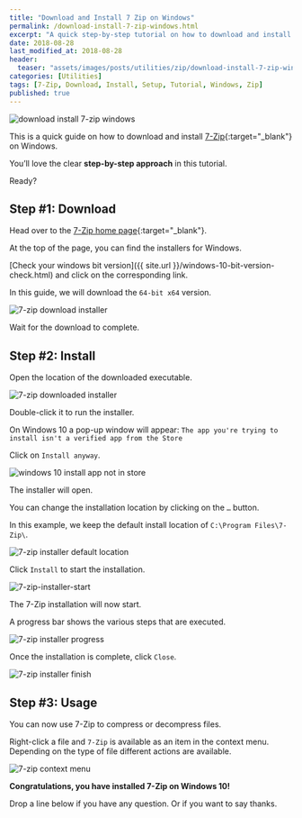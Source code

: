 ```yaml
---
title: "Download and Install 7 Zip on Windows"
permalink: /download-install-7-zip-windows.html
excerpt: "A quick step-by-step tutorial on how to download and install 7-Zip on Windows 10."
date: 2018-08-28
last_modified_at: 2018-08-28
header:
  teaser: "assets/images/posts/utilities/zip/download-install-7-zip-windows.png"
categories: [Utilities]
tags: [7-Zip, Download, Install, Setup, Tutorial, Windows, Zip]
published: true
---
```


<img src="{{ site.url }}/assets/images/posts/utilities/zip/download-install-7-zip-windows.png" alt="download install 7-zip windows" class="align-right title-image">

This is a quick guide on how to download and install [7-Zip](https://www.7-zip.org/){:target="_blank"} on Windows.

You’ll love the clear **step-by-step approach** in this tutorial.

Ready?

## Step #1: Download

Head over to the [7-Zip home page](https://www.7-zip.org/){:target="_blank"}.

At the top of the page, you can find the installers for Windows.

[Check your windows bit version]({{ site.url }}/windows-10-bit-version-check.html) and click on the corresponding link.

In this guide, we will download the `64-bit x64` version.

<img src="{{ site.url }}/assets/images/posts/utilities/zip/7-zip-download-installer.png" alt="7-zip download installer">

Wait for the download to complete.

## Step #2: Install

Open the location of the downloaded executable.

<img src="{{ site.url }}/assets/images/posts/utilities/zip/7-zip-downloaded-installer.png" alt="7-zip downloaded installer">

Double-click it to run the installer.

On Windows 10 a pop-up window will appear: `The app you're trying to install isn't a verified app from the Store`

Click on `Install anyway`.

<img src="{{ site.url }}/assets/images/posts/windows-10-install-app-not-in-store.png" alt="windows 10 install app not in store">

The installer will open.

You can change the installation location by clicking on the `…` button.

In this example, we keep the default install location of `C:\Program Files\7-Zip\`.

<img src="{{ site.url }}/assets/images/posts/utilities/zip/7-zip-installer-default-location.png" alt="7-zip installer default location">

Click `Install` to start the installation.

<img src="{{ site.url }}/assets/images/posts/utilities/zip/7-zip-installer-start.png" alt="7-zip-installer-start">

The 7-Zip installation will now start.

A progress bar shows the various steps that are executed.

<img src="{{ site.url }}/assets/images/posts/utilities/zip/7-zip-installer-progress.png" alt="7-zip installer progress">

Once the installation is complete, click `Close`.

<img src="{{ site.url }}/assets/images/posts/utilities/zip/7-zip-installer-finish.png" alt="7-zip installer finish">

## Step #3: Usage

You can now use 7-Zip to compress or decompress files.

Right-click a file and `7-Zip` is available as an item in the context menu. Depending on the type of file different actions are available.

<img src="{{ site.url }}/assets/images/posts/utilities/zip/7-zip-context-menu.png" alt="7-zip context menu">

**Congratulations, you have installed 7-Zip on Windows 10!**

Drop a line below if you have any question. Or if you want to say thanks.
